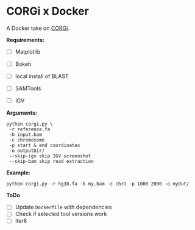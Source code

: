 # CORGi x Docker

A Docker take on [CORGi](https://github.com/zstephens/CORGi). 

__Requirements:__
- [ ] Matplotlib 
- [ ] Bokeh 
- [ ] local install of BLAST
- [ ] SAMTools
- [ ] IGV


__Arguments:__
```
python corgi.py \
 -r reference.fa
 -b input.bam
 -c chromosome
 -p start & end coordinates
 -o outputDir/
 --skip-igv skip IGV screenshot
 --skip-bam skip read extraction
```

__Example:__
```
python corgi.py -r hg38.fa -b my.bam -c chr1 -p 1000 2000 -o myOut/
```

__ToDo__

- [ ] Update `Dockerfile` with dependencies 
- [ ] Check if selected tool versions work
- [ ] iter8
